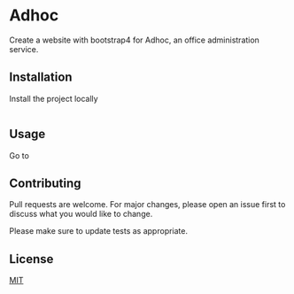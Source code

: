 # Adhoc

Create a website with bootstrap4 for Adhoc, an office administration service. 

## Installation

Install the project locally
```bash

```

## Usage
Go to 

## Contributing
Pull requests are welcome. For major changes, please open an issue first to discuss what you would like to change.

Please make sure to update tests as appropriate.

## License
[MIT](https://choosealicense.com/licenses/mit/)
